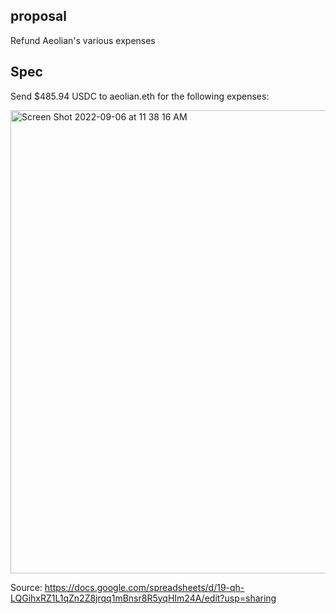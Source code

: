 ## proposal 

Refund Aeolian's various expenses

## Spec

Send $485.94 USDC to aeolian.eth for the following expenses:

<img width="741" alt="Screen Shot 2022-09-06 at 11 38 16 AM" src="https://user-images.githubusercontent.com/12551741/188532020-1390d294-cf4f-4356-a9b6-6f5b988c67d5.png">

Source: https://docs.google.com/spreadsheets/d/19-qh-LQGihxRZ1L1qZn2Z8jrqq1mBnsr8R5yqHIm24A/edit?usp=sharing
